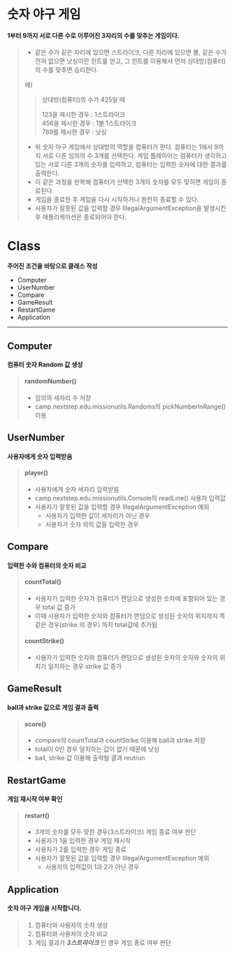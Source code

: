 # 숫자 야구 게임
#### 1부터 9까지 서로 다른 수로 이루어진 3자리의 수를 맞추는 게임이다.

> - 같은 수가 같은 자리에 있으면 스트라이크, 다른 자리에 있으면 볼, 같은 수가 전혀 없으면 낫싱이란 힌트를 얻고, 그 힌트를 이용해서 먼저 상대방(컴퓨터)의 수를 맞추면 승리한다.
>
> 예) 
>> 상대방(컴퓨터)의 수가 425일 때<br>
>>
>> 123을 제시한 경우 : 1스트라이크<br> 
>> 456을 제시한 경우 : 1볼 1스트라이크 <br>
>> 789를 제시한 경우 : 낫싱
>
> - 위 숫자 야구 게임에서 상대방의 역할을 컴퓨터가 한다. 컴퓨터는 1에서 9까지 서로 다른 임의의 수 3개를 선택한다. 게임 플레이어는 컴퓨터가 생각하고 있는 서로 다른 3개의 숫자를 입력하고, 컴퓨터는 입력한 숫자에 대한 결과를 출력한다.
> - 이 같은 과정을 반복해 컴퓨터가 선택한 3개의 숫자를 모두 맞히면 게임이 종료된다.
> - 게임을 종료한 후 게임을 다시 시작하거나 완전히 종료할 수 있다.
> - 사용자가 잘못된 값을 입력할 경우 IllegalArgumentException을 발생시킨 후 애플리케이션은 종료되어야 한다.

# Class
**주어진 조건을 바탕으로 클래스 작성**
- Computer
- UserNumber
- Compare
- GameResult
- RestartGame
- Application
---
## Computer
#### 컴퓨터 숫자 Random 값 생성
> #### randomNumber()
> - 임의의 세자리 수 저장
> - camp.nextstep.edu.missionutils.Randoms의 pickNumberInRange() 이용
>

## UserNumber
#### 사용자에게 숫자 입력받음
> #### player()
>    - 사용자에게 숫자 세자리 입력받음
>    - camp.nextstep.edu.missionutils.Console의 readLine() 사용자 입력값
>    - 사용자가 잘못된 값을 입력할 경우 IllegalArgumentException 예외
>      - 사용자가 입력한 값이 세자리가 아닌 경우
>      - 사용자가 숫자 외의 값을 입력한 경우

## Compare
 ####  입력한 수와 컴퓨터의 숫자 비교
> #### countTotal()
>    - 사용자가 입력한 숫자가 컴퓨터가 랜덤으로 생성한 숫자에 포함되어 있는 경우 total 값 증가
>    - 이때 사용자가 입력한 숫자와 컴퓨터가 랜덤으로 생성된 숫자의 위치까지 똑같은 경우(strike 의 경우) 까지 total값에 추가됨 
> 
> #### countStrike()
>   - 사용자가 입력한 숫자와 컴퓨터가 랜덤으로 생성된 숫자의 숫자와 숫자의 위치가 일치하는 경우 strike 값 증가

## GameResult
#### ball과 strike 값으로 게임 결과 출력
>  #### score()
>   - compare의 countTotal과 countStrike 이용해 ball과 strike 저장
>   - total이 0인 경우 일치하는 값이 없기 때문에 낫싱 
>   - ball, strike 값 이용해 출력될 결과 reutrun

## RestartGame
#### 게임 재시작 여부 확인
> #### restart()
> - 3개의 숫자를 모두 맞힌 경우(3스트라이크) 게임 종료 여부 판단
> - 사용자가 1을 입력한 경우 게임 재시작
> - 사용자가 2를 입력한 경우 게임 종료
> - 사용자가 잘못된 값을 입력할 경우 IllegalArgumentException 예외
>   - 사용자의 입력값이 1과 2가 아닌 경우 

## Application
  #### 숫자 야구 게임을 시작합니다.
> 1. 컴퓨터와 사용자의 숫자 생성
> 2. 컴퓨터와 사용자의 숫자 비교
> 3. 게임 결과가 _**3스트라이크**_ 인 경우 게임 종료 여부 판단
